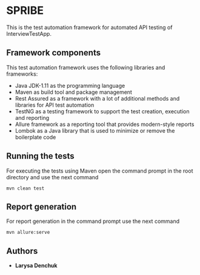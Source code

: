 # SPRIBE

This is the test automation framework for automated API testing of InterviewTestApp.

## Framework components

This test automation framework uses the following libraries and frameworks:
- Java JDK-1.11 as the programming language
- Maven as build tool and package management
- Rest Assured as a framework with a lot of additional methods and libraries for API test automation
- TestNG as a testing framework to support the test creation, execution and reporting
- Allure framework as a reporting tool that provides modern-style reports
- Lombok as a Java library that is used to minimize or remove the boilerplate code


## Running the tests

For executing the tests using Maven open the command prompt in the root directory and use the next command

```
mvn clean test
```

## Report generation

For report generation in the command prompt use the next command

```
mvn allure:serve
```


## Authors

* **Larysa Denchuk**
